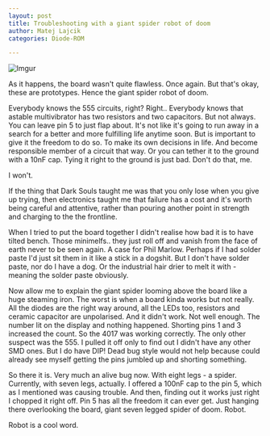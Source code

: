 ```yaml
---
layout: post
title: Troubleshooting with a giant spider robot of doom
author: Matej Lajcik
categories: Diode-ROM

---
```


![Imgur](https://i.imgur.com/rkaNIOk.jpg)


As it happens, the board wasn't quite flawless. Once again. But that's okay, these are prototypes. Hence the giant spider robot of doom.

Everybody knows the 555 circuits, right? Right.. Everybody knows that astable multivibrator has two resistors and two capacitors. But not always. You can leave pin 5 to just flap about. It's not like it's going to run away in a search for a better and more fulfilling life anytime soon. But is important to give it the freedom to do so. To make its own decisions in life. And become responsible member of a circuit that way. Or you can tether it to the ground with a 10nF cap. Tying it right to the ground is just bad. Don't do that, me.

I won't.

If the thing that Dark Souls taught me was that you only lose when you give up trying, then electronics taught me that failure has a cost and it's worth being careful and attentive, rather than pouring another point in strength and charging to the the frontline.

When I tried to put the board together I didn't realise how bad it is to have tilted bench. Those minimelfs.. they just roll off and vanish from the face of earth never to be seen again. A case for Phil Marlow. Perhaps if I had solder paste I'd just sit them in it like a stick in a dogshit. But I don't have solder paste, nor do I have a dog. Or the industrial hair drier to melt it with - meaning the solder paste obviously.

Now allow me to explain the giant spider looming above the board like a huge steaming iron. The worst is when a board kinda works but not really. All the diodes are the right way around, all the LEDs too, resistors and ceramic capacitor are unpolarised. And it didn't work. Not well enough. The number lit on the display and nothing happened. Shorting pins 1 and 3 increased the count. So the 4017 was working correctly. The only other suspect was the 555. I pulled it off only to find out I didn't have any other SMD ones. But I do have DIP! Dead bug style would not help because could already see myself getting the pins jumbled up and shorting something.

So there it is. Very much an alive bug now. With eight legs - a spider. Currently, with seven legs, actually. I offered a 100nF cap to the pin 5, which as I mentioned was causing trouble. And then, finding out it works just right I chopped it right off. Pin 5 has all the freedom it can ever get. Just hanging there overlooking the board, giant seven legged spider of doom. Robot.

Robot is a cool word.
